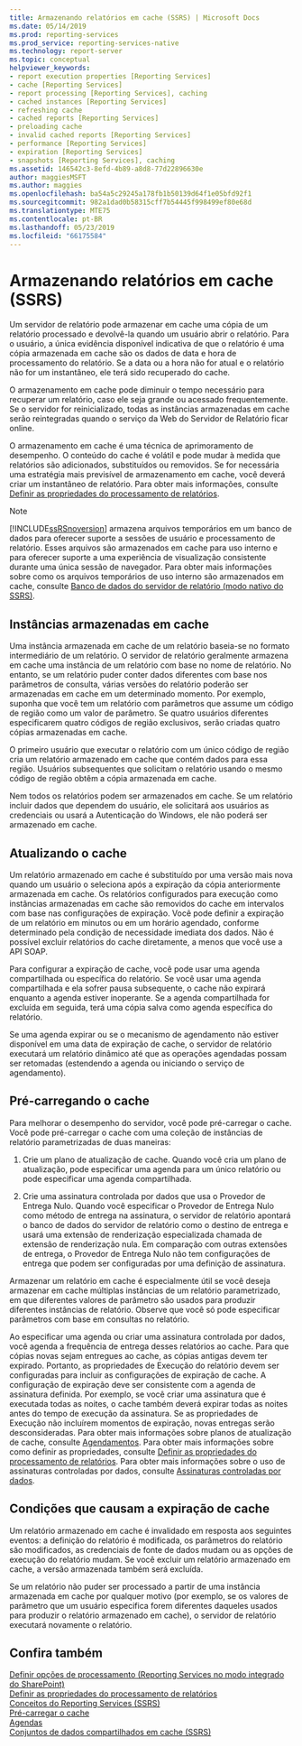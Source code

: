 ```yaml
---
title: Armazenando relatórios em cache (SSRS) | Microsoft Docs
ms.date: 05/14/2019
ms.prod: reporting-services
ms.prod_service: reporting-services-native
ms.technology: report-server
ms.topic: conceptual
helpviewer_keywords:
- report execution properties [Reporting Services]
- cache [Reporting Services]
- report processing [Reporting Services], caching
- cached instances [Reporting Services]
- refreshing cache
- cached reports [Reporting Services]
- preloading cache
- invalid cached reports [Reporting Services]
- performance [Reporting Services]
- expiration [Reporting Services]
- snapshots [Reporting Services], caching
ms.assetid: 146542c3-8efd-4b89-a8d8-77d22896630e
author: maggiesMSFT
ms.author: maggies
ms.openlocfilehash: ba54a5c29245a178fb1b50139d64f1e05bfd92f1
ms.sourcegitcommit: 982a1dad0b58315cff7b54445f998499ef80e68d
ms.translationtype: MTE75
ms.contentlocale: pt-BR
ms.lasthandoff: 05/23/2019
ms.locfileid: "66175584"
---
```

# <a name="caching-reports-ssrs"></a>Armazenando relatórios em cache (SSRS)
  Um servidor de relatório pode armazenar em cache uma cópia de um relatório processado e devolvê-la quando um usuário abrir o relatório. Para o usuário, a única evidência disponível indicativa de que o relatório é uma cópia armazenada em cache são os dados de data e hora de processamento do relatório. Se a data ou a hora não for atual e o relatório não for um instantâneo, ele terá sido recuperado do cache.  
  
 O armazenamento em cache pode diminuir o tempo necessário para recuperar um relatório, caso ele seja grande ou acessado frequentemente. Se o servidor for reinicializado, todas as instâncias armazenadas em cache serão reintegradas quando o serviço da Web do Servidor de Relatório ficar online.  
  
 O armazenamento em cache é uma técnica de aprimoramento de desempenho. O conteúdo do cache é volátil e pode mudar à medida que relatórios são adicionados, substituídos ou removidos. Se for necessária uma estratégia mais previsível de armazenamento em cache, você deverá criar um instantâneo de relatório. Para obter mais informações, consulte [Definir as propriedades do processamento de relatórios](../../reporting-services/report-server/set-report-processing-properties.md).  
  
> [!NOTE]  
>  [!INCLUDE[ssRSnoversion](../../includes/ssrsnoversion-md.md)] armazena arquivos temporários em um banco de dados para oferecer suporte a sessões de usuário e processamento de relatório. Esses arquivos são armazenados em cache para uso interno e para oferecer suporte a uma experiência de visualização consistente durante uma única sessão de navegador. Para obter mais informações sobre como os arquivos temporários de uso interno são armazenados em cache, consulte [Banco de dados do servidor de relatório &#40;modo nativo do SSRS&#41;](../../reporting-services/report-server/report-server-database-ssrs-native-mode.md).  
  
## <a name="cached-instances"></a>Instâncias armazenadas em cache  
 Uma instância armazenada em cache de um relatório baseia-se no formato intermediário de um relatório. O servidor de relatório geralmente armazena em cache uma instância de um relatório com base no nome de relatório. No entanto, se um relatório puder conter dados diferentes com base nos parâmetros de consulta, várias versões do relatório poderão ser armazenadas em cache em um determinado momento. Por exemplo, suponha que você tem um relatório com parâmetros que assume um código de região como um valor de parâmetro. Se quatro usuários diferentes especificarem quatro códigos de região exclusivos, serão criadas quatro cópias armazenadas em cache.  
  
 O primeiro usuário que executar o relatório com um único código de região cria um relatório armazenado em cache que contém dados para essa região. Usuários subsequentes que solicitam o relatório usando o mesmo código de região obtêm a cópia armazenada em cache.  
  
 Nem todos os relatórios podem ser armazenados em cache. Se um relatório incluir dados que dependem do usuário, ele solicitará aos usuários as credenciais ou usará a Autenticação do Windows, ele não poderá ser armazenado em cache.  
  
## <a name="refreshing-the-cache"></a>Atualizando o cache  
 Um relatório armazenado em cache é substituído por uma versão mais nova quando um usuário o seleciona após a expiração da cópia anteriormente armazenada em cache. Os relatórios configurados para execução como instâncias armazenadas em cache são removidos do cache em intervalos com base nas configurações de expiração. Você pode definir a expiração de um relatório em minutos ou em um horário agendado, conforme determinado pela condição de necessidade imediata dos dados. Não é possível excluir relatórios do cache diretamente, a menos que você use a API SOAP.  
  
 Para configurar a expiração de cache, você pode usar uma agenda compartilhada ou específica do relatório. Se você usar uma agenda compartilhada e ela sofrer pausa subsequente, o cache não expirará enquanto a agenda estiver inoperante. Se a agenda compartilhada for excluída em seguida, terá uma cópia salva como agenda específica do relatório.  
  
 Se uma agenda expirar ou se o mecanismo de agendamento não estiver disponível em uma data de expiração de cache, o servidor de relatório executará um relatório dinâmico até que as operações agendadas possam ser retomadas (estendendo a agenda ou iniciando o serviço de agendamento).  
  
## <a name="preloading-the-cache"></a>Pré-carregando o cache  
 Para melhorar o desempenho do servidor, você pode pré-carregar o cache. Você pode pré-carregar o cache com uma coleção de instâncias de relatório parametrizadas de duas maneiras:  
  
1.  Crie um plano de atualização de cache. Quando você cria um plano de atualização, pode especificar uma agenda para um único relatório ou pode especificar uma agenda compartilhada.  
  
2.  Crie uma assinatura controlada por dados que usa o Provedor de Entrega Nulo. Quando você especificar o Provedor de Entrega Nulo como método de entrega na assinatura, o servidor de relatório apontará o banco de dados do servidor de relatório como o destino de entrega e usará uma extensão de renderização especializada chamada de extensão de renderização nula. Em comparação com outras extensões de entrega, o Provedor de Entrega Nulo não tem configurações de entrega que podem ser configuradas por uma definição de assinatura.  
  
 Armazenar um relatório em cache é especialmente útil se você deseja armazenar em cache múltiplas instâncias de um relatório parametrizado, em que diferentes valores de parâmetro são usados para produzir diferentes instâncias de relatório. Observe que você só pode especificar parâmetros com base em consultas no relatório.  
  
 Ao especificar uma agenda ou criar uma assinatura controlada por dados, você agenda a frequência de entrega desses relatórios ao cache. Para que cópias novas sejam entregues ao cache, as cópias antigas devem ter expirado. Portanto, as propriedades de Execução do relatório devem ser configuradas para incluir as configurações de expiração de cache. A configuração de expiração deve ser consistente com a agenda de assinatura definida. Por exemplo, se você criar uma assinatura que é executada todas as noites, o cache também deverá expirar todas as noites antes do tempo de execução da assinatura. Se as propriedades de Execução não incluírem momentos de expiração, novas entregas serão desconsideradas. Para obter mais informações sobre planos de atualização de cache, consulte [Agendamentos](../../reporting-services/subscriptions/schedules.md). Para obter mais informações sobre como definir as propriedades, consulte [Definir as propriedades do processamento de relatórios](../../reporting-services/report-server/set-report-processing-properties.md). Para obter mais informações sobre o uso de assinaturas controladas por dados, consulte [Assinaturas controladas por dados](../../reporting-services/subscriptions/data-driven-subscriptions.md).  
  
## <a name="conditions-that-cause-cache-expiration"></a>Condições que causam a expiração de cache  
 Um relatório armazenado em cache é invalidado em resposta aos seguintes eventos: a definição do relatório é modificada, os parâmetros do relatório são modificados, as credenciais de fonte de dados mudam ou as opções de execução do relatório mudam. Se você excluir um relatório armazenado em cache, a versão armazenada também será excluída.  
  
 Se um relatório não puder ser processado a partir de uma instância armazenada em cache por qualquer motivo (por exemplo, se os valores de parâmetro que um usuário especifica forem diferentes daqueles usados para produzir o relatório armazenado em cache), o servidor de relatório executará novamente o relatório.  
  
## <a name="see-also"></a>Confira também  
 [Definir opções de processamento &#40;Reporting Services no modo integrado do SharePoint&#41;](../../reporting-services/report-server-sharepoint/set-processing-options-reporting-services-in-sharepoint-integrated-mode.md)   
 [Definir as propriedades do processamento de relatórios](../../reporting-services/report-server/set-report-processing-properties.md)   
 [Conceitos do Reporting Services &#40;SSRS&#41;](../../reporting-services/reporting-services-concepts-ssrs.md)   
 [Pré-carregar o cache](../../reporting-services/report-server/preload-the-cache-report-manager.md)   
 [Agendas](../../reporting-services/subscriptions/schedules.md)   
 [Conjuntos de dados compartilhados em cache &#40;SSRS&#41;](../../reporting-services/report-server/cache-shared-datasets-ssrs.md)   
  
  
